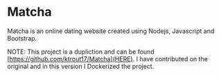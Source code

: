 # Matcha

   Matcha is an online dating website created using Nodejs, Javascript and Bootstrap.
   
   NOTE:
         This project is a dupliction and can be found [https://github.com/ktrout17/Matcha](HERE). I have contributed on the original and in this version I Dockerized the project.
